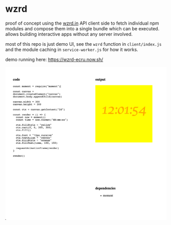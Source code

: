 # wzrd

proof of concept using the [wzrd.in](https://github.com/browserify/wzrd.in) API client side to fetch individual npm modules and compose them into a single bundle which can be executed. allows building interactive apps without any server involved.

most of this repo is just demo UI, see the `wzrd` function in `client/index.js` and the module caching in `service-worker.js` for how it works.

demo running here: https://wzrd-ecru.now.sh/

![example](screenshot.png)
